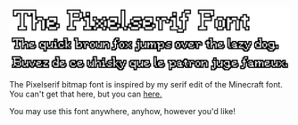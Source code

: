 ![](https://raw.githubusercontent.com/everloste/Pixelserif/refs/heads/main/thumbnail.png)

The Pixelserif bitmap font is inspired by my serif edit of the Minecraft font. You can't get that here, but you can [here.](https://www.curseforge.com/minecraft/texture-packs/serified-font)

You may use this font anywhere, anyhow, however you'd like!
